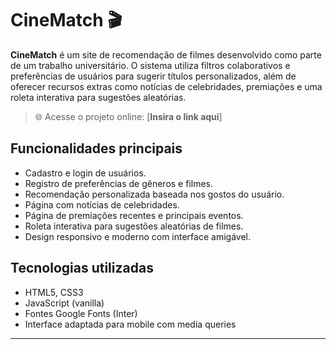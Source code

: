 # CineMatch 🎬

**CineMatch** é um site de recomendação de filmes desenvolvido como parte de um trabalho universitário. O sistema utiliza filtros colaborativos e preferências de usuários para sugerir títulos personalizados, além de oferecer recursos extras como notícias de celebridades, premiações e uma roleta interativa para sugestões aleatórias.

> 🌐 Acesse o projeto online: [**Insira o link aqui**]

## Funcionalidades principais

- Cadastro e login de usuários.
- Registro de preferências de gêneros e filmes.
- Recomendação personalizada baseada nos gostos do usuário.
- Página com notícias de celebridades.
- Página de premiações recentes e principais eventos.
- Roleta interativa para sugestões aleatórias de filmes.
- Design responsivo e moderno com interface amigável.

## Tecnologias utilizadas

- HTML5, CSS3
- JavaScript (vanilla)
- Fontes Google Fonts (Inter)
- Interface adaptada para mobile com media queries

---

